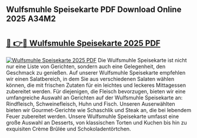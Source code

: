 ## Wulfsmuhle Speisekarte PDF Download Online 2025 A34M2

# <h2><a href="http://gcb0e6j.nevu.top/?p=Wulfsmuhle+Speisekarte">🔗 👉🔴 Wulfsmuhle Speisekarte 2025 PDF</a></h2>

[![Wulfsmuhle Speisekarte 2025 PDF](https://i.imgur.com/dBaPXMq.png)](http://gcb0e6j.nevu.top/?p=Wulfsmuhle+Speisekarte)
Die Wulfsmuhle Speisekarte ist nicht nur eine Liste von Gerichten, sondern auch eine Gelegenheit, den Geschmack zu genießen. Auf unserer Wulfsmuhle Speisekarte empfehlen wir einen Salatbereich, in dem Sie aus verschiedenen Salaten wählen können, die mit frischen Zutaten für ein leichtes und leckeres Mittagessen zubereitet werden. Für diejenigen, die Fleisch bevorzugen, bieten wir eine umfangreiche Auswahl an Gerichten auf der Wulfsmuhle Speisekarte an: Rindfleisch, Schweinefleisch, Huhn und Fisch. Unseren Auserwählten bieten wir Gourmet-Gerichte wie Schaschlik und Steak an, die bei lebendem Feuer zubereitet werden. Unsere Wulfsmuhle Speisekarte umfasst eine große Auswahl an Desserts, von klassischen Torten und Kuchen bis hin zu exquisiten Crème Brûlée und Schokoladentörtchen.
